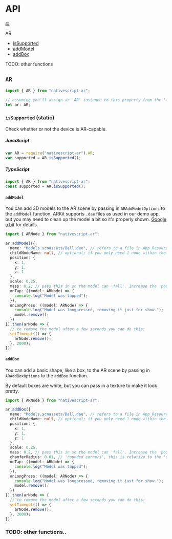 API
===

[🔙](../README.md)


AR
- [isSupported](#issupported-static)
- [addModel](#addmodel)
- [addBox](#addbox)

TODO: other functions


## `AR`
```typescript
import { AR } from "nativescript-ar";

// assuming you'll assign an 'AR' instance to this property from the 'arLoaded' event
let ar: AR;
```

### `isSupported` (static)
Check whether or not the device is AR-capable.

##### JavaScript
```js
var AR = require("nativescript-ar").AR;
var supported = AR.isSupported();
```

##### TypeScript
```typescript
import { AR } from "nativescript-ar";
const supported = AR.isSupported();
```

#### `addModel`
You can add 3D models to the AR scene by passing in `ARAddModelOptions` to the `addModel` function.
ARKit supports `.dae` files as used in our demo app, but you may need to clean up the model a bit so
it's properly shown. [Google a bit](https://www.google.nl/search?q=arkit+dae) for details.

```typescript
import { ARNode } from "nativescript-ar";

ar.addModel({
  name: "Models.scnassets/Ball.dae", // refers to a file in App_Resources, see the demo app for examples
  childNodeName: null, // optional; if you only need 1 node within the model, then set its name here
  position: {
    x: 1,
    y: 1,
    z: 1
  },
  scale: 0.25,
  mass: 0.2, // pass this in so the model can 'fall'. Increase the 'position.y' value for a higher drop :)
  onTap: ((model: ARNode) => {
    console.log("Model was tapped");
  }),
  onLongPress: ((model: ARNode) => {
    console.log("Model was longpressed, removing it just for show.");
    model.remove();
  })
}).then(arNode => {
  // to remove the model after a few seconds you can do this:
  setTimeout(() => {
    arNode.remove();
  }, 2000);
});
```

#### `addBox`
You can add a basic shape, like a box, to the AR scene by passing in `ARAddBoxOptions` to the `addBox` function.

By default boxes are white, but you can pass in a texture to make it look pretty.

```typescript
import { ARNode } from "nativescript-ar";

ar.addBox({
  name: "Models.scnassets/Ball.dae", // refers to a file in App_Resources, see the demo app for examples
  childNodeName: null, // optional; if you only need 1 node within the model, then set its name here
  position: {
    x: 1,
    y: 1,
    z: 1
  },
  scale: 0.25,
  mass: 0.2, // pass this in so the model can 'fall'. Increase the 'position.y' value for a higher drop :)
  chamferRadius: 0.01, // 'rounded corners', this is relative to the 'scale'.
  onTap: ((model: ARNode) => {
    console.log("Model was tapped");
  }),
  onLongPress: ((model: ARNode) => {
    console.log("Model was longpressed, removing it just for show.");
    model.remove();
  })
}).then(arNode => {
  // to remove the model after a few seconds you can do this:
  setTimeout(() => {
    arNode.remove();
  }, 2000);
});
```

### TODO: other functions..